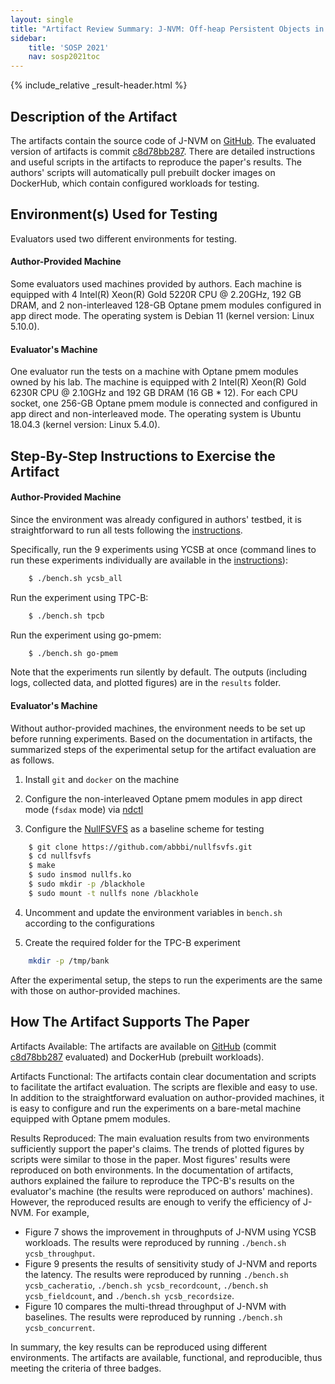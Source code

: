 ```yaml
---
layout: single
title: "Artifact Review Summary: J-NVM: Off-heap Persistent Objects in Java"
sidebar:
    title: 'SOSP 2021'
    nav: sosp2021toc
---
```


{% include_relative _result-header.html %}


## Description of the Artifact

The artifacts contain the source code of J-NVM on [GitHub](https://github.com/jnvm-project/jnvm). The evaluated version of artifacts is commit [c8d78bb287](https://github.com/jnvm-project/jnvm/tree/c8d78bb2877c78b5420d479bdc42afe4f66df524). There are detailed instructions and useful scripts in the artifacts to reproduce the paper's results. The authors' scripts will automatically pull prebuilt docker images on DockerHub, which contain configured workloads for testing.

## Environment(s) Used for Testing

Evaluators used two different environments for testing.

#### Author-Provided Machine

Some evaluators used machines provided by authors. Each machine is equipped with 4 Intel(R) Xeon(R) Gold 5220R CPU @ 2.20GHz, 192 GB DRAM, and 2 non-interleaved 128-GB Optane pmem modules configured in app direct mode. The operating system is Debian 11 (kernel version: Linux 5.10.0).

#### Evaluator's Machine

One evaluator run the tests on a machine with Optane pmem modules owned by his lab. The machine is equipped with 2 Intel(R) Xeon(R) Gold 6230R CPU @ 2.10GHz and 192 GB DRAM (16 GB * 12). For each CPU socket, one 256-GB Optane pmem module is connected and configured in app direct and non-interleaved mode. The operating system is Ubuntu 18.04.3 (kernel version: Linux 5.4.0).

## Step-By-Step Instructions to Exercise the Artifact

#### Author-Provided Machine

Since the environment was already configured in authors' testbed, it is straightforward to run all tests following the [instructions](https://github.com/jnvm-project/jnvm/blob/c8d78bb2877c78b5420d479bdc42afe4f66df524/EXPERIMENTS.md).

Specifically, run the 9 experiments using YCSB at once (command lines to run these experiments individually are available in the [instructions](https://github.com/jnvm-project/jnvm/blob/c8d78bb2877c78b5420d479bdc42afe4f66df524/EXPERIMENTS.md)):

```sh
    $ ./bench.sh ycsb_all
```

Run the experiment using TPC-B:

```sh
    $ ./bench.sh tpcb
```

Run the experiment using go-pmem:

```sh
    $ ./bench.sh go-pmem
```

Note that the experiments run silently by default. The outputs (including logs, collected data, and plotted figures) are in the `results` folder.

#### Evaluator's Machine

Without author-provided machines, the environment needs to be set up before running experiments. Based on the documentation in artifacts, the summarized steps of the experimental setup for the artifact evaluation are as follows.

1. Install `git` and `docker` on the machine

2. Configure the non-interleaved Optane pmem modules in app direct mode (`fsdax` mode) via [ndctl](https://docs.pmem.io/persistent-memory/getting-started-guide/what-is-ndctl)

3. Configure the [NullFSVFS](https://github.com/abbbi/nullfsvfs) as a baseline scheme for testing

```sh
    $ git clone https://github.com/abbbi/nullfsvfs.git
    $ cd nullfsvfs
    $ make
    $ sudo insmod nullfs.ko
    $ sudo mkdir -p /blackhole
    $ sudo mount -t nullfs none /blackhole
```

4. Uncomment and update the environment variables in `bench.sh` according to the configurations

5. Create the required folder for the TPC-B experiment

```sh
    mkdir -p /tmp/bank
```

After the experimental setup, the steps to run the experiments are the same with those on author-provided machines.


## How The Artifact Supports The Paper

Artifacts Available: The artifacts are available on [GitHub](https://github.com/jnvm-project/jnvm) (commit [c8d78bb287](https://github.com/jnvm-project/jnvm/tree/c8d78bb2877c78b5420d479bdc42afe4f66df524) evaluated) and DockerHub (prebuilt workloads).

Artifacts Functional: The artifacts contain clear documentation and scripts to facilitate the artifact evaluation. The scripts are flexible and easy to use. In addition to the straightforward evaluation on author-provided machines, it is easy to configure and run the experiments on a bare-metal machine equipped with Optane pmem modules.

Results Reproduced: The main evaluation results from two environments sufficiently support the paper's claims. The trends of plotted figures by scripts were similar to those in the paper. Most figures' results were reproduced on both environments. In the documentation of artifacts, authors explained the failure to reproduce the TPC-B's results on the evaluator's machine (the results were reproduced on authors' machines). However, the reproduced results are enough to verify the efficiency of J-NVM. For example,

- Figure 7 shows the improvement in throughputs of J-NVM using YCSB workloads. The results were reproduced by running `./bench.sh ycsb_throughput`.
- Figure 9 presents the results of sensitivity study of J-NVM and reports the latency. The results were reproduced by running `./bench.sh ycsb_cacheratio`, `./bench.sh ycsb_recordcount`, `./bench.sh ycsb_fieldcount`, and `./bench.sh ycsb_recordsize`.
- Figure 10 compares the multi-thread throughput of J-NVM with baselines. The results were reproduced by running `./bench.sh ycsb_concurrent`.

In summary, the key results can be reproduced using different environments. The artifacts are available, functional, and reproducible, thus meeting the criteria of three badges.
